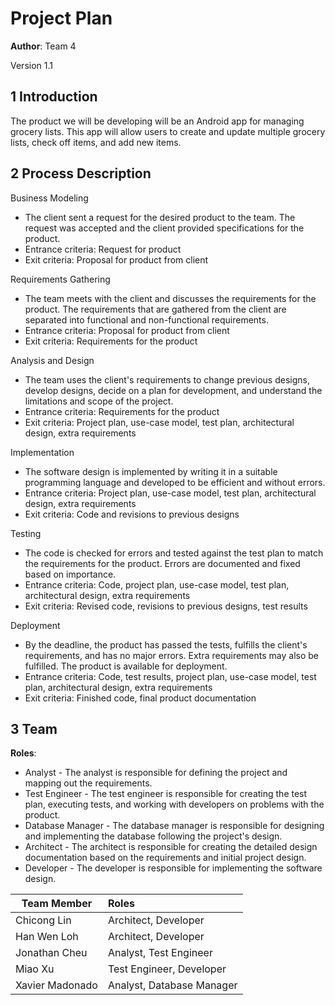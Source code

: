# Project Plan

**Author**: Team 4

Version 1.1
## 1 Introduction

The product we will be developing will be an Android app for managing grocery lists.
This app will allow users to create and update multiple grocery lists, check off items, and add new items.

## 2 Process Description

Business Modeling

- The client sent a request for the desired product to the team.
  The request was accepted and the client provided specifications for the product.
- Entrance criteria: Request for product
- Exit criteria: Proposal for product from client

Requirements Gathering

- The team meets with the client and discusses the requirements for the product.
 The requirements that are gathered from the client are separated into functional and non-functional requirements.
- Entrance criteria: Proposal for product from client
- Exit criteria: Requirements for the product

Analysis and Design

- The team uses the client's requirements to change previous designs, develop designs, decide on a plan for development, and understand the limitations and scope of the project.
- Entrance criteria: Requirements for the product
- Exit criteria: Project plan, use-case model, test plan, architectural design, extra requirements

Implementation

- The software design is implemented by writing it in a suitable programming language and developed to be efficient and without errors.
- Entrance criteria: Project plan, use-case model, test plan, architectural design, extra requirements
- Exit criteria: Code and revisions to previous designs

Testing

- The code is checked for errors and tested against the test plan to match the requirements for the product. Errors are documented and fixed based on importance.
- Entrance criteria: Code, project plan, use-case model, test plan, architectural design, extra requirements
- Exit criteria: Revised code, revisions to previous designs, test results

Deployment

- By the deadline, the product has passed the tests, fulfills the client's requirements, and has no major errors. Extra requirements may also be fulfilled. The product is available for deployment.
- Entrance criteria: Code, test results, project plan, use-case model, test plan, architectural design, extra requirements
- Exit criteria: Finished code, final product documentation

## 3 Team

**Roles**:
- Analyst - The analyst is responsible for defining the project and mapping out the requirements.
- Test Engineer - The test engineer is responsible for creating the test plan, executing tests, and working with developers on problems with the product.
- Database Manager - The database manager is responsible for designing and implementing the database following the project's design.
- Architect - The architect is responsible for creating the detailed design documentation based on the requirements and initial project design.
- Developer - The developer is responsible for implementing the software design.


| Team Member | Roles |
| ---------------- |:----- |
| Chicong Lin | Architect, Developer |
| Han Wen Loh | Architect, Developer |
| Jonathan Cheu | Analyst, Test Engineer |
| Miao Xu | Test Engineer, Developer |
| Xavier Madonado | Analyst, Database Manager |
